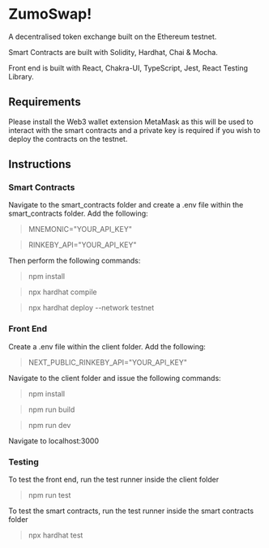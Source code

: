 # ZumoSwap!

A decentralised token exchange built on the Ethereum testnet.

Smart Contracts are built with Solidity, Hardhat, Chai & Mocha.

Front end is built with React, Chakra-UI, TypeScript, Jest, React Testing Library.

## Requirements

Please install the Web3 wallet extension MetaMask as this will be used to interact with the smart contracts and a private key is required if you wish to
deploy the contracts on the testnet.

## Instructions

### Smart Contracts

Navigate to the smart_contracts folder and create a .env file within the smart_contracts folder. Add the following:

> MNEMONIC="YOUR_API_KEY"

> RINKEBY_API="YOUR_API_KEY"

Then perform the following commands:

> npm install

> npx hardhat compile

> npx hardhat deploy --network testnet

### Front End

Create a .env file within the client folder. Add the following:

> NEXT_PUBLIC_RINKEBY_API="YOUR_API_KEY"

Navigate to the client folder and issue the following commands:

> npm install

> npm run build

> npm run dev

Navigate to localhost:3000

### Testing

To test the front end, run the test runner inside the client folder

> npm run test

To test the smart contracts, run the test runner inside the smart contracts folder

> npx hardhat test
